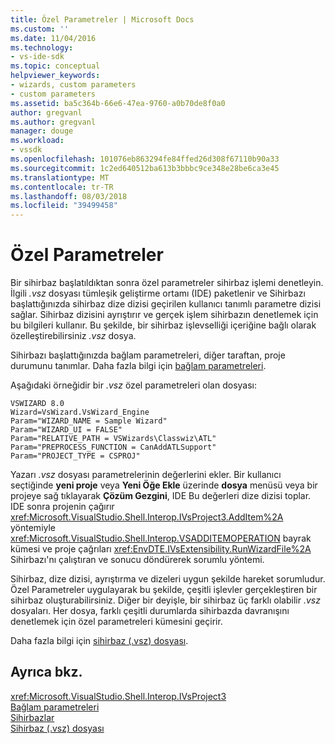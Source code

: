 ```yaml
---
title: Özel Parametreler | Microsoft Docs
ms.custom: ''
ms.date: 11/04/2016
ms.technology:
- vs-ide-sdk
ms.topic: conceptual
helpviewer_keywords:
- wizards, custom parameters
- custom parameters
ms.assetid: ba5c364b-66e6-47ea-9760-a0b70de8f0a0
author: gregvanl
ms.author: gregvanl
manager: douge
ms.workload:
- vssdk
ms.openlocfilehash: 101076eb863294fe84ffed26d308f67110b90a33
ms.sourcegitcommit: 1c2ed640512ba613b3bbbc9ce348e28be6ca3e45
ms.translationtype: MT
ms.contentlocale: tr-TR
ms.lasthandoff: 08/03/2018
ms.locfileid: "39499458"
---
```

# <a name="custom-parameters"></a>Özel Parametreler
Bir sihirbaz başlatıldıktan sonra özel parametreler sihirbaz işlemi denetleyin. İlgili *.vsz* dosyası tümleşik geliştirme ortamı (IDE) paketlenir ve Sihirbazı başlattığınızda sihirbaz dize dizisi geçirilen kullanıcı tanımlı parametre dizisi sağlar. Sihirbaz dizisini ayrıştırır ve gerçek işlem sihirbazın denetlemek için bu bilgileri kullanır. Bu şekilde, bir sihirbaz işlevselliği içeriğine bağlı olarak özelleştirebilirsiniz *.vsz* dosya.  
  
 Sihirbazı başlattığınızda bağlam parametreleri, diğer taraftan, proje durumunu tanımlar. Daha fazla bilgi için [bağlam parametreleri](../../extensibility/internals/context-parameters.md).  
  
 Aşağıdaki örneğidir bir *.vsz* özel parametreleri olan dosyası:  
  
```  
VSWIZARD 8.0  
Wizard=VsWizard.VsWizard_Engine  
Param="WIZARD_NAME = Sample Wizard"  
Param="WIZARD_UI = FALSE"  
Param="RELATIVE_PATH = VSWizards\Classwiz\ATL"  
Param="PREPROCESS_FUNCTION = CanAddATLSupport"  
Param="PROJECT_TYPE = CSPROJ"  
```  
  
 Yazarı *.vsz* dosyası parametrelerinin değerlerini ekler. Bir kullanıcı seçtiğinde **yeni proje** veya **Yeni Öğe Ekle** üzerinde **dosya** menüsü veya bir projeye sağ tıklayarak **Çözüm Gezgini**, IDE Bu değerleri dize dizisi toplar. IDE sonra projenin çağırır <xref:Microsoft.VisualStudio.Shell.Interop.IVsProject3.AddItem%2A> yöntemiyle <xref:Microsoft.VisualStudio.Shell.Interop.VSADDITEMOPERATION> bayrak kümesi ve proje çağrıları <xref:EnvDTE.IVsExtensibility.RunWizardFile%2A> Sihirbazı'nı çalıştıran ve sonucu döndürerek sorumlu yöntemi.  
  
 Sihirbaz, dize dizisi, ayrıştırma ve dizeleri uygun şekilde hareket sorumludur. Özel Parametreler uygulayarak bu şekilde, çeşitli işlevler gerçekleştiren bir sihirbaz oluşturabilirsiniz. Diğer bir deyişle, bir sihirbaz üç farklı olabilir *.vsz* dosyaları. Her dosya, farklı çeşitli durumlarda sihirbazda davranışını denetlemek için özel parametreleri kümesini geçirir.  
  
 Daha fazla bilgi için [sihirbaz (.vsz) dosyası](../../extensibility/internals/wizard-dot-vsz-file.md).  
  
## <a name="see-also"></a>Ayrıca bkz.  
 <xref:Microsoft.VisualStudio.Shell.Interop.IVsProject3>   
 [Bağlam parametreleri](../../extensibility/internals/context-parameters.md)   
 [Sihirbazlar](../../extensibility/internals/wizards.md)   
 [Sihirbaz (.vsz) dosyası](../../extensibility/internals/wizard-dot-vsz-file.md)